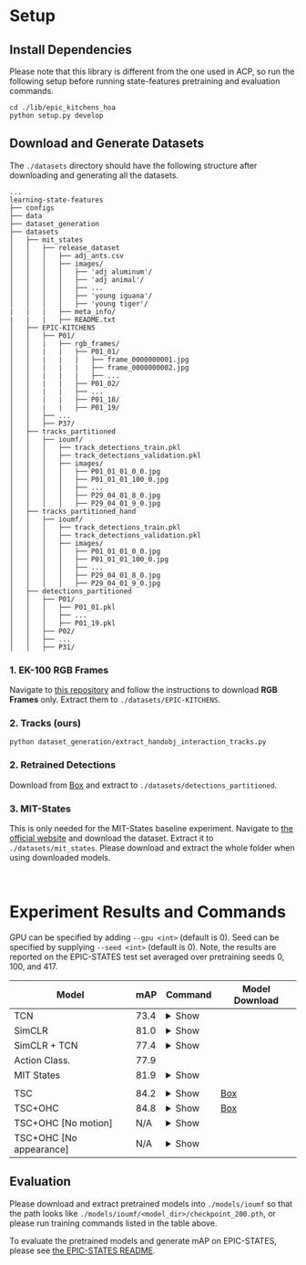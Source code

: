 # Setup
## Install Dependencies
<!-- ### 1. Detectron2
    cd ./lib/detectron2
    python -m pip install -e detectron2 -->

<!-- ### 2. PYSOT
    cd ./lib/pysot
    python setup.py build_ext --inplace -->
Please note that this library is different from the one used in ACP, so run the following setup before running state-features pretraining and evaluation commands.

    cd ./lib/epic_kitchens_hoa
    python setup.py develop

## Download and Generate Datasets
The `./datasets` directory should have the following structure after downloading and generating all the datasets.
```
...
learning-state-features
├── configs
├── data
├── dataset_generation
├── datasets
│   ├── mit_states
│   │   ├── release_dataset
│   │   │   ├── adj_ants.csv
│   │   │   ├── images/
│   │   │   │   ├── 'adj aluminum'/
│   │   │   │   ├── 'adj animal'/
│   │   │   │   ├── ...
│   │   │   │   ├── 'young iguana'/
│   │   │   │   ├── 'young tiger'/
|   |   |   ├── meta_info/
|   |   |   ├── README.txt
│   ├── EPIC-KITCHENS
│   │   ├── P01/
│   │   |   ├── rgb_frames/
│   │   |   |   ├── P01_01/
│   │   |   |   |   ├── frame_0000000001.jpg
│   │   |   |   |   ├── frame_0000000002.jpg
│   │   |   |   |   ├── ...
│   │   |   |   ├── P01_02/
│   │   |   |   ├── ...
│   │   |   |   ├── P01_18/
│   │   |   |   ├── P01_19/
│   │   ├── ...
│   │   ├── P37/
│   ├── tracks_partitioned
│   │   ├── ioumf/
│   │   │   ├── track_detections_train.pkl
│   │   │   ├── track_detections_validation.pkl
│   │   │   ├── images/
│   │   │   │   ├── P01_01_01_0_0.jpg
│   │   │   │   ├── P01_01_01_100_0.jpg
│   │   │   │   ├── ...
│   │   │   │   ├── P29_04_01_8_0.jpg
│   │   │   │   ├── P29_04_01_9_0.jpg
│   ├── tracks_partitioned_hand
│   │   ├── ioumf/
│   │   │   ├── track_detections_train.pkl
│   │   │   ├── track_detections_validation.pkl
│   │   │   ├── images/
│   │   │   │   ├── P01_01_01_0_0.jpg
│   │   │   │   ├── P01_01_01_100_0.jpg
│   │   │   │   ├── ...
│   │   │   │   ├── P29_04_01_8_0.jpg
│   │   │   │   ├── P29_04_01_9_0.jpg
│   ├── detections_partitioned
│   │   ├── P01/
│   │   │   ├── P01_01.pkl
│   │   │   ├── ...
│   │   │   ├── P01_19.pkl
│   │   ├── P02/
│   │   ├── ...
│   │   ├── P31/
```

### 1. EK-100 RGB Frames
Navigate to [this repository](https://github.com/epic-kitchens/epic-kitchens-download-scripts) and follow the instructions to download **RGB Frames** only. Extract them to `./datasets/EPIC-KITCHENS`. 

### 2. Tracks (ours)
<!-- HOA
    
    asd

Ground Truth 
    
    asd -->

    python dataset_generation/extract_handobj_interaction_tracks.py

### 2. Retrained Detections 
Download from [Box](https://uofi.box.com/s/bwrk54elgefadhiymkq4ohvl82c8mhmr) and extract to `./datasets/detections_partitioned`.

### 3. MIT-States
This is only needed for the MIT-States baseline experiment. Navigate to [the official website](http://web.mit.edu/phillipi/Public/states_and_transformations/index.html) and download the dataset. Extract it to `./datasets/mit_states`. Please download and extract the whole folder when using downloaded models.

</br>

# Experiment Results and Commands
GPU can be specified by adding `--gpu <int>` (default is 0). Seed can be specified by supplying `--seed <int>` (default is 0). Note, the results are reported on the EPIC-STATES test set averaged over pretraining seeds 0, 100, and 417.

| Model           | mAP | Command   | Model Download
| --------------- | --     | --        | --       |
| TCN             | 73.4   | <details><summary>Show</summary>`python train_TCN.py --name tcn`</details> |
| SimCLR          | 81.0   | <details><summary>Show</summary>`python train_simCLR.py --name simclr --object_crops`</details> |
| SimCLR + TCN    | 77.4   | <details><summary>Show</summary>`python train_simCLR.py --name simclr_tcn --object_crops --config configs/simclr_tcn.yaml`</details> |
| Action Class.   | 77.9   |
| MIT States      | 81.9   | <details><summary>Show</summary>`python train_mit_states.py --name mit_states --adj`</details> |
|                 |        |           | |
| TSC             | 84.2   | <details><summary>Show</summary>`python train_temporal_simCLR.py --name tsc`</details> | [Box](https://uofi.box.com/s/tu6ukmousnr5ajuhfxfq61x8z88crck4)
| TSC+OHC         | 84.8   | <details><summary>Show</summary>`python train_hand_objects.py --name ohc`</details> | [Box](https://uofi.box.com/s/vschh47kvw4gogkqtnt73be2lh322s9x)
| TSC+OHC [No motion] | N/A | <details><summary>Show</summary>`python train_hand_objects.py --name ohc_appearance --config configs/hand_objects_appearance.yaml`</details> |
| TSC+OHC [No appearance] | N/A | <details><summary>Show</summary>`python train_hand_objects.py --name ohc_motion --config configs/hand_objects_motion.yaml`</details> |



## Evaluation
Please download and extract pretrained models into `./models/ioumf` so that the path looks like `./models/ioumf/<model_dir>/checkpoint_200.pth`, or please run training commands listed in the table above.

To evaluate the pretrained models and generate mAP on EPIC-STATES, please see [the EPIC-STATES README](../evaluation/epic-states).

<!-- | Action Class.   | 77.9   | <details><summary>Show</summary>`python train_action.py --name action --abmil`</details> -->

